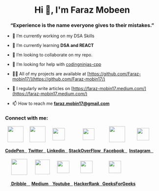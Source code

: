 <h1 align="center">Hi 👋, I'm Faraz Mobeen</h1>
<h3 align="center">“Experience is the name everyone gives to their mistakes.”</h3>

<!-- <p align="left"> <a href="https://twitter.com/faraz_mobin" target="blank"><img src="https://i.imgur.com/qvJxjRD.png" alt="https://twitter.com/faraz_mobin"  height="30"  /></a> </p> -->

- 🔭 I’m currently working on my DSA Skills

- 🌱 I’m currently learning **DSA and REACT**

- 👯 I’m looking to collaborate on my repo.

- 🤝 I’m looking for help with [codingninjas-cpp](https://github.com/Faraz-mobin17/codingninjas-cpp)

- 👨‍💻 All of my projects are available at [https://github.com/Faraz-mobin17/](https://github.com/Faraz-mobin17/)

- 📝 I regularly write articles on [https://faraz-mobin17.medium.com/](https://faraz-mobin17.medium.com/)

- 📫 How to reach me **faraz.mobin17@gmail.com**

<h3 align="left">Connect with me:</h3>
<p align="left">

&nbsp;&nbsp;<a href="https://codepen.io/faraz-mobin17" target="blank"><img align="center" src="https://i.imgur.com/3gee88s.png" height="52"  /></a>&nbsp;&nbsp;&nbsp;&nbsp;
<a href="https://twitter.com/faraz_mobin" target="blank"><img align="center" src="https://i.imgur.com/qvJxjRD.png" height="52"  /></a>&nbsp;&nbsp;&nbsp;&nbsp;&nbsp;
<a href="https://www.linkedin.com/in/faraz-mobin-81470b155/" target="blank"><img align="center" src="https://i.imgur.com/NhsSF1z.png" height="40"  /></a>&nbsp;&nbsp;&nbsp;&nbsp;&nbsp;&nbsp;&nbsp;&nbsp;&nbsp;&nbsp;&nbsp;&nbsp;&nbsp;&nbsp;
<a href="https://stackoverflow.com/users/15927342/faraz-mobin" target="blank"><img align="center" src="https://i.imgur.com/K8351hV.png" height="38" /></a>&nbsp;&nbsp;&nbsp;&nbsp;&nbsp;&nbsp;&nbsp;&nbsp;&nbsp;&nbsp;&nbsp;
<a href="https://www.facebook.com/faraz.mobeen/" target="blank"><img align="center" src="https://i.imgur.com/In47bwy.png"  height="52"  /></a>&nbsp;&nbsp;&nbsp;&nbsp;&nbsp;&nbsp;&nbsp;&nbsp;&nbsp;
<a href="https://www.instagram.com/faraz.mobin/" target="blank"><img align="center" src="https://i.imgur.com/pYZq4gH.png"  height="40"  /></a>&nbsp;&nbsp;&nbsp;&nbsp;&nbsp;&nbsp;<br>
<h4><b><a href="https://codepen.io/faraz-mobin17">CodePen&nbsp;&nbsp;&nbsp;</a>  <a href="https://twitter.com/faraz_mobin">Twitter&nbsp;&nbsp;&nbsp;</a> <a href="https://www.linkedin.com/in/faraz-mobin-81470b155/">Linkedin&nbsp;&nbsp;&nbsp;</a>   <a href="https://stackoverflow.com/users/15927342/faraz-mobin">StackOverFlow&nbsp;&nbsp;&nbsp;</a><a href="https://www.facebook.com/faraz.mobeen/">Facebook&nbsp;&nbsp;&nbsp;</a>      &nbsp;<a href="https://www.instagram.com/faraz.mobin/">Instagram&nbsp;&nbsp;&nbsp;</a><b></h4>
&nbsp;&nbsp;&nbsp;&nbsp;&nbsp; <a href="https://dribbble.com/faraz_mobin" target="blank"><img align="center" src="https://i.imgur.com/GQpe2WJ.png" height="52"  /></a>&nbsp;&nbsp;&nbsp;&nbsp;&nbsp;&nbsp;&nbsp;
<a href="https://medium.com/@faraz-mobin17" target="blank"><img align="center" src="https://i.imgur.com/FGgId5x.png"  height="48"  /></a>&nbsp;&nbsp;&nbsp;&nbsp;&nbsp;&nbsp;
<a href="https://www.youtube.com/channel/ucrj88w1dyhqseyrart_f2xq" target="blank"><img align="center" src="https://i.imgur.com/Sy77PCX.png" height="40"  /></a>&nbsp;&nbsp;&nbsp;&nbsp;&nbsp;&nbsp;&nbsp;&nbsp;&nbsp;&nbsp;
<a href="https://www.hackerrank.com/faraz_mobin17" target="blank"><img align="center" src="https://i.imgur.com/AE6Zs5C.png"  height="40"  /></a>&nbsp;&nbsp;&nbsp;&nbsp;&nbsp;&nbsp;&nbsp;&nbsp;&nbsp;&nbsp;&nbsp;&nbsp;&nbsp;&nbsp;&nbsp;
<a href="https://auth.geeksforgeeks.org/user/farazmobin17/profile" target="blank"><img align="center" src="https://i.imgur.com/E5MqPOu.png" height="40"  /></a>

<h4><b>&nbsp;&nbsp;&nbsp;&nbsp;&nbsp;<a href="https://dribbble.com/faraz_mobin"> Dribble&nbsp;&nbsp;&nbsp;&nbsp;</a>  <a href="https://medium.com/@faraz-mobin17">Medium&nbsp;&nbsp;&nbsp;</a><a href="https://www.youtube.com/channel/ucrj88w1dyhqseyrart_f2xq"> Youtube&nbsp;&nbsp;&nbsp;</a>   <a href="https://www.hackerrank.com/faraz_mobin17">HackerRank&nbsp;&nbsp;&nbsp;</a><a href="https://auth.geeksforgeeks.org/user/farazmobin17/profile">GeeksForGeeks</a><b></h4>
</p>
